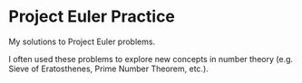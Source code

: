 # Project Euler Practice

My solutions to Project Euler problems. 

I often used these problems to explore new concepts in number theory (e.g. Sieve of Eratosthenes, Prime Number Theorem, etc.). 
